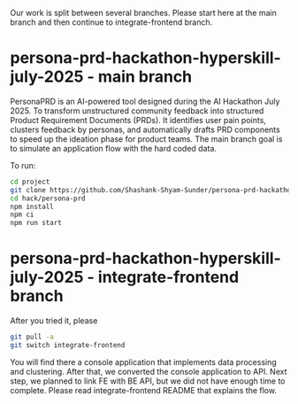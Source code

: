 Our work is split between several branches.
Please start here at the main branch
and then continue to integrate-frontend branch.

# persona-prd-hackathon-hyperskill-july-2025 - main branch
PersonaPRD is an AI-powered tool designed
during the AI Hackathon July 2025.
To transform unstructured community feedback
into structured Product Requirement Documents (PRDs).
It identifies user pain points, clusters feedback by personas,
and automatically drafts PRD components
to speed up the ideation phase for product teams.
The main branch goal is to simulate an application flow
with the hard coded data.

To run:
```bash
cd project
git clone https://github.com/Shashank-Shyam-Sunder/persona-prd-hackathon-hyperskill-july-2025.git hack
cd hack/persona-prd
npm install
npm ci
npm run start

```

# persona-prd-hackathon-hyperskill-july-2025 - integrate-frontend branch

After you tried it, please
```bash
git pull -a
git switch integrate-frontend
```

You will find there a console application
that implements data processing and clustering.
After that, we converted the console application to API.
Next step, we planned to link FE with BE API,
but we did not have enough time to complete.
Please read integrate-frontend README that explains the flow.